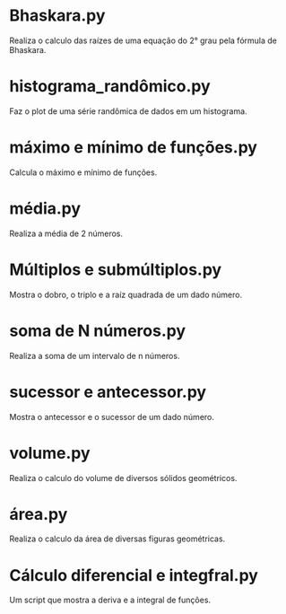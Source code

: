 # Bhaskara.py
Realiza o calculo das raízes de uma equação do 2° grau pela fórmula de Bhaskara.
# histograma_randômico.py
Faz o plot de uma série randômica de dados em um histograma.
# máximo e mínimo de funções.py
Calcula o máximo e mínimo de funções.
# média.py
Realiza a média de 2 números.
# Múltiplos e submúltiplos.py
Mostra o dobro, o triplo e a raíz quadrada de um dado número.
# soma de N números.py
Realiza a soma de um intervalo de n números.
# sucessor e antecessor.py
Mostra o antecessor e o sucessor de um dado número.
# volume.py
Realiza o calculo do volume de diversos sólidos geométricos.
# área.py
Realiza o calculo da área de diversas figuras geométricas.
# Cálculo diferencial e integfral.py
Um script que mostra a deriva e a integral de funções.
